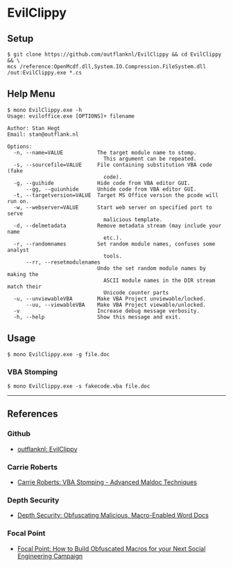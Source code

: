 # EvilClippy

## Setup

```
$ git clone https://github.com/outflanknl/EvilClippy && cd EvilClippy && \
mcs /reference:OpenMcdf.dll,System.IO.Compression.FileSystem.dll /out:EvilClippy.exe *.cs
```

## Help Menu

```
$ mono EvilClippy.exe -h
Usage: eviloffice.exe [OPTIONS]+ filename

Author: Stan Hegt
Email: stan@outflank.nl

Options:
  -n, --name=VALUE           The target module name to stomp.
                               This argument can be repeated.
  -s, --sourcefile=VALUE     File containing substitution VBA code (fake 
                               code).
  -g, --guihide              Hide code from VBA editor GUI.
      --gg, --guiunhide      Unhide code from VBA editor GUI.
  -t, --targetversion=VALUE  Target MS Office version the pcode will run on.
  -w, --webserver=VALUE      Start web server on specified port to serve 
                               malicious template.
  -d, --delmetadata          Remove metadata stream (may include your name 
                               etc.).
  -r, --randomnames          Set random module names, confuses some analyst 
                               tools.
      --rr, --resetmodulenames
                             Undo the set random module names by making the 
                               ASCII module names in the DIR stream match their 
                               Unicode counter parts
  -u, --unviewableVBA        Make VBA Project unviewable/locked.
      --uu, --viewableVBA    Make VBA Project viewable/unlocked.
  -v                         Increase debug message verbosity.
  -h, --help                 Show this message and exit.
```

## Usage

```
$ mono EvilClippy.exe -g file.doc
```

### VBA Stomping

```
$ mono EvilClippy.exe -s fakecode.vba file.doc
```

---
## References

### Github

- [outflanknl: EvilClippy](https://github.com/outflanknl/EvilClippy)

### Carrie Roberts

- [Carrie Roberts: VBA Stomping - Advanced Maldoc Techniques](https://medium.com/walmartglobaltech/vba-stomping-advanced-maldoc-techniques-612c484ab278)

### Depth Security

- [Depth Security: Obfuscating Malicious, Macro-Enabled Word Docs](https://www.depthsecurity.com/blog/obfuscating-malicious-macro-enabled-word-docs/)

### Focal Point

- [Focal Point: How to Build Obfuscated Macros for your Next Social Engineering Campaign](https://blog.focal-point.com/how-to-build-obfuscated-macros-for-your-next-social-engineering-campaign)